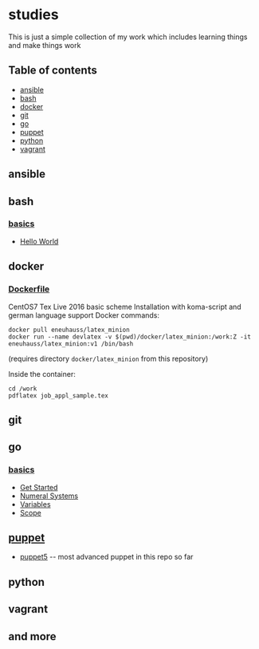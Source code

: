 # studies
This is just a simple collection of my work which includes learning things
and make things work

## Table of contents
* [ansible](#ansible)
* [bash](#bash)
* [docker](#docker)
* [git](#git)
* [go](#go)
* [puppet](#puppet)
* [python](#python)
* [vagrant](#vagrant)

## ansible

## bash
### [basics](./bash)
* [Hello World](./bash/hello-world.sh)

## docker
### [Dockerfile](./docker/latex_minion)
CentOS7 Tex Live 2016 basic scheme Installation with koma-script and german language support
Docker commands:
```
docker pull eneuhauss/latex_minion
docker run --name devlatex -v $(pwd)/docker/latex_minion:/work:Z -it eneuhauss/latex_minion:v1 /bin/bash
```
(requires directory ```docker/latex_minion``` from this repository)

Inside the container:
```
cd /work
pdflatex job_appl_sample.tex
```
 
## git

## go
### [basics](./go)
* [Get Started](./go/01_get_started)
* [Numeral Systems](./go/02_numeral_systems)
* [Variables](./go/03_variables)
* [Scope](./go/04_scope)

## [puppet](./puppet)
  * [puppet5](./puppet/projects/puppet5) -- most advanced puppet in this repo so far
## python
## vagrant
## and more
